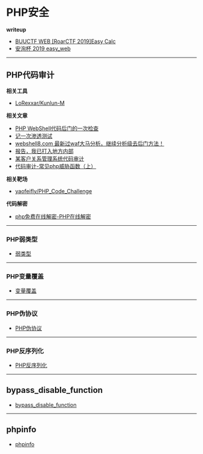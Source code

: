 # PHP安全

**writeup**
- [BUUCTF WEB [RoarCTF 2019]Easy Calc](https://blog.csdn.net/qq_42967398/article/details/103512717)
- [安洵杯 2019 easy_web](https://www.btis.site/2020/08/01/%E5%AE%89%E6%B4%B5%E6%9D%AF-2019-easy-web/)

---

## PHP代码审计

**相关工具**
- [LoRexxar/Kunlun-M](https://github.com/LoRexxar/Kunlun-M)

**相关文章**
- [PHP WebShell代码后门的一次检查](https://www.freebuf.com/articles/web/182156.html)
- [记一次渗透测试](https://www.t00ls.net/articles-58440.html)
- [webshell8.com 最新过waf大马分析。继续分析级去后门方法！](https://www.t00ls.net/thread-44654-1-1.html)
- [报告，我已打入地方内部](https://mp.weixin.qq.com/s/OCGgWAbpWgrrj_UPmGvYLQ)
- [某客户关系管理系统代码审计](https://mp.weixin.qq.com/s/wMvYqcFqy4BGDLh42C5JYg)
- [代码审计-常见php威胁函数（上）](https://mp.weixin.qq.com/s/DdhiHBdOMLIOsa8qMXURHA)

**相关靶场**
- [yaofeifly/PHP_Code_Challenge](https://github.com/yaofeifly/PHP_Code_Challenge)

**代码解密**
- [php免费在线解密-PHP在线解密](http://dezend.qiling.org/free.html)

---

### PHP弱类型

- [弱类型](./PHP安全/弱类型.md)

---

### PHP变量覆盖

- [变量覆盖](./PHP安全/变量覆盖.md)

---

### PHP伪协议

- [PHP伪协议](./PHP安全/伪协议.md)

---

### PHP反序列化

- [PHP反序列化](./PHP安全/PHP反序列化.md)

---

## bypass_disable_function

- [bypass_disable_function](./PHP安全/bypass_disable_function.md)

---

## phpinfo

- [phpinfo](./PHP安全/phpinfo.md)
